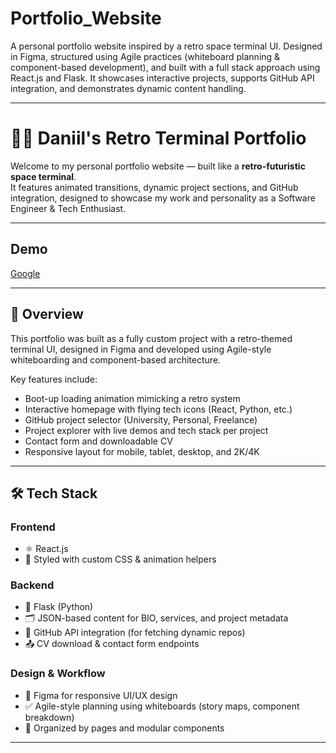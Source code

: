 # Portfolio_Website
A personal portfolio website inspired by a retro space terminal UI. Designed in Figma, structured using Agile practices (whiteboard planning &amp; component-based development), and built with a full stack approach using React.js and Flask. It showcases interactive projects, supports GitHub API integration, and demonstrates dynamic content handling. 

---

# 🧑‍🚀 Daniil's Retro Terminal Portfolio

Welcome to my personal portfolio website — built like a **retro-futuristic space terminal**.  
It features animated transitions, dynamic project sections, and GitHub integration, designed to showcase my work and personality as a Software Engineer & Tech Enthusiast.

---

## Demo

[Google](https://www.google.com/)

---

## 🚀 Overview

This portfolio was built as a fully custom project with a retro-themed terminal UI, designed in Figma and developed using Agile-style whiteboarding and component-based architecture.

Key features include:
- Boot-up loading animation mimicking a retro system
- Interactive homepage with flying tech icons (React, Python, etc.)
- GitHub project selector (University, Personal, Freelance)
- Project explorer with live demos and tech stack per project
- Contact form and downloadable CV
- Responsive layout for mobile, tablet, desktop, and 2K/4K

---

## 🛠️ Tech Stack

### Frontend
- ⚛️ React.js
- 🎨 Styled with custom CSS & animation helpers

### Backend
- 🐍 Flask (Python)
- 🗂 JSON-based content for BIO, services, and project metadata
- 🔗 GitHub API integration (for fetching dynamic repos)
- 📤 CV download & contact form endpoints

### Design & Workflow
- 🧾 Figma for responsive UI/UX design
- ✅ Agile-style planning using whiteboards (story maps, component breakdown)
- 📁 Organized by pages and modular components

---

